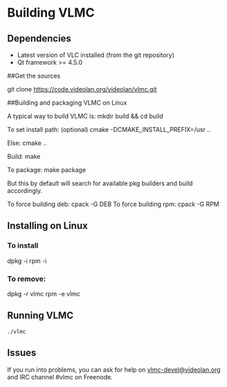 # Building VLMC

## Dependencies
* Latest version of VLC installed (from the git repository)
* Qt framework >= 4.5.0

##Get the sources

  git clone https://code.videolan.org/videolan/vlmc.git

##Building and packaging VLMC on Linux

A typical way to build VLMC is:
  mkdir build && cd build

To set install path: (optional)
  cmake -DCMAKE_INSTALL_PREFIX=/usr ..

Else:
  cmake ..

Build:
  make

To package:
  make package

But this by default will search for available pkg builders and build accordingly.

To force building deb:
  cpack -G DEB
To force building rpm:
  cpack -G RPM
   
## Installing on Linux

### To install
  dpkg -i <deb package>
  rpm -i <rpm package>

### To remove:
  dpkg -r vlmc
  rpm -e vlmc


## Running VLMC

	./vlmc

## Issues

If you run into problems, you can ask for help on <vlmc-devel@videolan.org> and
IRC channel #vlmc on Freenode.
